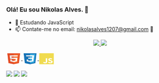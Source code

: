 ### Olá! Eu sou Nikolas Alves. 👋

- 🌱 Estudando JavaScript
- 📫 Contate-me no email: nikolasalves1207@gmail.com 🙂

<div align="center">
  <a href="https://github.com/NickHC93">
  <img height="180em" src="https://github-readme-stats.vercel.app/api?username=NickHC93&show_icons=true&theme=dark&include_all_commits=true&count_private=true"/>
  <img height="180em" src="https://github-readme-stats.vercel.app/api/top-langs/?username=NickHC93&layout=compact&langs_count=7&theme=dark"/>
</div>
<div style="display: inline_block" ><br>
  <img align="center" alt="peixe-HTML" height="30" width="40" src="https://raw.githubusercontent.com/devicons/devicon/master/icons/html5/html5-original.svg">
  <img align="center" alt="peixe-CSS" height="30" width="40" src="https://raw.githubusercontent.com/devicons/devicon/master/icons/css3/css3-original.svg">
  <img align="center" alt="peixe-Js" height="30" width="40" src="https://raw.githubusercontent.com/devicons/devicon/master/icons/javascript/javascript-plain.svg">
</div>
  
<br>
 <a href="https://www.linkedin.com/in/nikolas-silva-alves/" target="_blank"><img src="https://img.shields.io/badge/-LinkedIn-%230077B5?style=for-the-badge&logo=linkedin&logoColor=white" target="_blank"></a>
  <a href = "mailto:nikolasalves1207@gmail.com"><img src="https://img.shields.io/badge/-Gmail-%23333?style=for-the-badge&logo=gmail&logoColor=white" target="_blank"></a>
  <a href="https://www.instagram.com/nickskahc/" target="_blank"><img src="https://img.shields.io/badge/-Instagram-%23E4405F?style=for-the-badge&logo=instagram&logoColor=white" target="_blank"></a>
  
  
